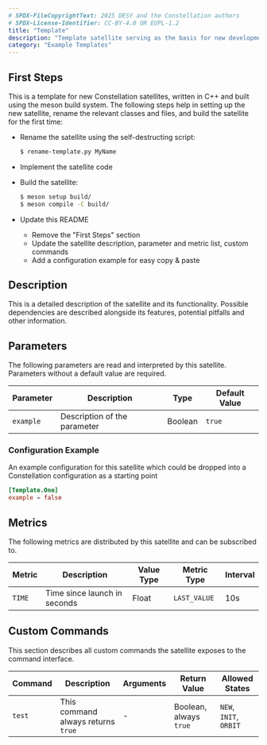 ```yaml
---
# SPDX-FileCopyrightText: 2025 DESY and the Constellation authors
# SPDX-License-Identifier: CC-BY-4.0 OR EUPL-1.2
title: "Template"
description: "Template satellite serving as the basis for new developments"
category: "Example Templates"
---
```


## First Steps

This is a template for new Constellation satellites, written in C++ and built using the meson build system.
The following steps help in setting up the new satellite, rename the relevant classes and files, and build the satellite for the first time:

* Rename the satellite using the self-destructing script:

  ```sh
  $ rename-template.py MyName
  ```

* Implement the satellite code
* Build the satellite:

  ```sh
  $ meson setup build/
  $ meson compile -C build/
  ```

* Update this README
  * Remove the "First Steps" section
  * Update the satellite description, parameter and metric list, custom commands
  * Add a configuration example for easy copy & paste

## Description

This is a detailed description of the satellite and its functionality.
Possible dependencies are described alongside its features, potential pitfalls and other information.

## Parameters

The following parameters are read and interpreted by this satellite. Parameters without a default value are required.

| Parameter  | Description | Type | Default Value |
|------------|-------------|------|---------------|
| `example` | Description of the parameter | Boolean | `true` |

### Configuration Example

An example configuration for this satellite which could be dropped into a Constellation configuration as a starting point

```toml
[Template.One]
example = false
```

## Metrics

The following metrics are distributed by this satellite and can be subscribed to.

| Metric | Description | Value Type | Metric Type | Interval |
|--------|-------------|------------|-------------|----------|
| `TIME` | Time since launch in seconds | Float | `LAST_VALUE` | 10s |

## Custom Commands

This section describes all custom commands the satellite exposes to the command interface.

| Command | Description | Arguments | Return Value | Allowed States |
|---------|-------------|-----------|--------------|----------------|
| `test` | This command always returns `true` | - | Boolean, always `true` | `NEW`, `INIT`, `ORBIT` |
